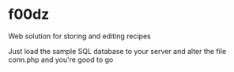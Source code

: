 # f00dz
Web solution for storing and editing recipes

Just load the sample SQL database to your server and alter the file conn.php and you're good to go
